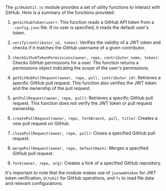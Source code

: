 The `gitHubUtil.js` module provides a set of utility functions to interact with GitHub. Here is a summary of the functions provided:

1. `getGithubToken(user)`: This function reads a GitHub API token from a `.config.json` file. If no user is specified, it reads the default user's token. 

2. `verify(contributor_id, token)`: Verifies the validity of a JWT token and checks if it matches the GitHub username of a given contributor.

3. `checkGithubTokenPermissions(owner, repo, contributor_name, token)`: Checks GitHub permissions for a user. The function returns a permissions object indicating the scope of the user's permissions.

4. `getGitHubPullRequest(owner, repo, pull, contributor_id)`: Retrieves a specific GitHub pull request. This function also verifies the JWT token and the ownership of the pull request.

5. `getPullRequest(owner, repo, pull)`: Retrieves a specific GitHub pull request. This function does not verify the JWT token or pull request ownership.

6. `createPullRequest(owner, repo, forkBranch, pull, title)`: Creates a new pull request on GitHub.

7. `closePullRequest(owner, repo, pull)`: Closes a specified GitHub pull request.

8. `mergePullRequest(owner, repo, defaultHash)`: Merges a specified GitHub pull request.

9. `fork(owner, repo, org)`: Creates a fork of a specified GitHub repository.

It's important to note that the module makes use of `jsonwebtoken` for JWT token verification, `Octokit` for GitHub operations, and `fs` to read file data and relevant configurations.